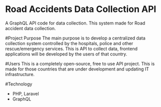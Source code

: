 # Road Accidents Data Collection API
A GraphQL API code for data collection. This system made for Road accident data collection.

#Project Purpose
The main purpose is to develop a centralized data collection system controlled by the hospitals, police and other rescue/emergency services. This is API to collect data, frontend applications will be developed by the users of that country. 

#Users
This is a completely open-source, free to use API project. This is made for those countries that are under development and updating IT infrastructure.

#Technology

* PHP, Laravel
* GraphQL